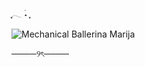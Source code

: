 ִֶָ𓂃 ࣪˖ ִֶָ 

![Mechanical Ballerina Marija](https://github.com/user-attachments/assets/82fb16d1-2b0f-4df6-89a7-45ac38873a8c)

────୨ৎ────
